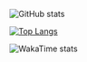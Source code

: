 ![GitHub stats](https://github-readme-stats.vercel.app/api?username=asadbek-sotiboldiyev&count_private=true&show_icons=true&line_height=40&theme=gruvbox)

[![Top Langs](https://github-readme-stats.vercel.app/api/top-langs/?username=asadbek-sotiboldiyev&layout=compact&theme=gruvbox)](https://github.com/anuraghazra/github-readme-stats)

<img src="https://github-readme-stats.vercel.app/api/wakatime?username=asadbek_sotiboldiyev&theme=gruvbox" alt="WakaTime stats">
